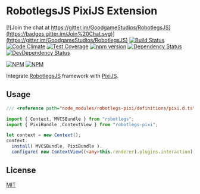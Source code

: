 RobotlegsJS PixiJS Extension
===

[![Join the chat at https://gitter.im/GoodgameStudios/RobotlegsJS](https://badges.gitter.im/Join%20Chat.svg)](https://gitter.im/GoodgameStudios/RobotlegsJS)
[![Build Status](https://secure.travis-ci.org/GoodgameStudios/RobotlegsJS-Pixi.svg?branch=master)](https://travis-ci.org/GoodgameStudios/RobotlegsJS-Pixi)
[![Code Climate](https://codeclimate.com/github/GoodgameStudios/RobotlegsJS-Pixi/badges/gpa.svg)](https://codeclimate.com/github/GoodgameStudios/RobotlegsJS-Pixi)
[![Test Coverage](https://codeclimate.com/github/GoodgameStudios/RobotlegsJS-Pixi/badges/coverage.svg)](https://codeclimate.com/github/GoodgameStudios/RobotlegsJS-Pixi/coverage)
[![npm version](https://badge.fury.io/js/robotlegs-pixi.svg)](https://badge.fury.io/js/robotlegs-pixi)
[![Dependency Status](https://img.shields.io/david/GoodgameStudios/RobotlegsJS-Pixi.svg?style=flat)](https://david-dm.org/GoodgameStudios/RobotlegsJS-Pixi)
[![DevDependency Status](https://img.shields.io/david/dev/GoodgameStudios/RobotlegsJS-Pixi.svg?style=flat)](https://david-dm.org/GoodgameStudios/RobotlegsJS-Pixi?type=dev)

[![NPM](https://nodei.co/npm/robotlegs-pixi.png?downloads=true&downloadRank=true)](https://nodei.co/npm/robotlegs-pixi/)
[![NPM](https://nodei.co/npm-dl/robotlegs-pixi.png?months=9&height=3)](https://nodei.co/npm/robotlegs-pixi/)

Integrate [RobotlegsJS](https://github.com/goodgamestudios/RobotlegsJs)
framework with [PixiJS](https://github.com/pixijs/pixi.js).

Usage
---

```ts
/// <reference path="node_modules/robotlegs-pixi/definitions/pixi.d.ts" />

import { Context, MVCSBundle } from "robotlegs";
import { PixiBundle ,ContextView } from "robotlegs-pixi";

let context = new Context();
context.
  install( MVCSBundle, PixiBundle ).
  configure( new ContextView((<any>this.renderer).plugins.interaction) );
```


License
---

[MIT](LICENSE.md)
